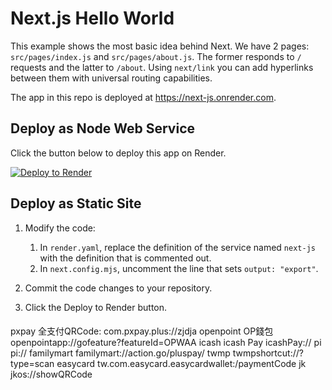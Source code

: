 # Next.js Hello World


This example shows the most basic idea behind Next. We have 2 pages: `src/pages/index.js` and `src/pages/about.js`. The former responds to `/` requests and the latter to `/about`. Using `next/link` you can add hyperlinks between them with universal routing capabilities.

The app in this repo is deployed at https://next-js.onrender.com.

## Deploy as Node Web Service

Click the button below to deploy this app on Render.

[![Deploy to Render](https://render.com/images/deploy-to-render-button.svg)](https://render.com/deploy)


## Deploy as Static Site

1. Modify the code:
    1. In `render.yaml`, replace the definition of the service named `next-js` with the definition that is commented out.
    2. In `next.config.mjs`, uncomment the line that sets `output: "export"`.

2. Commit the code changes to your repository.

3. Click the Deploy to Render button.

####

pxpay   全支付QRCode: com.pxpay.plus://zjdja
openpoint   OP錢包openpointapp://gofeature?featureId=OPWAA
icash   icash Pay icashPay://
pi  pi://
familymart  familymart://action.go/pluspay/
twmp    twmpshortcut://?type=scan
easycard    tw.com.easycard.easycardwallet:/paymentCode
jk  jkos://showQRCode